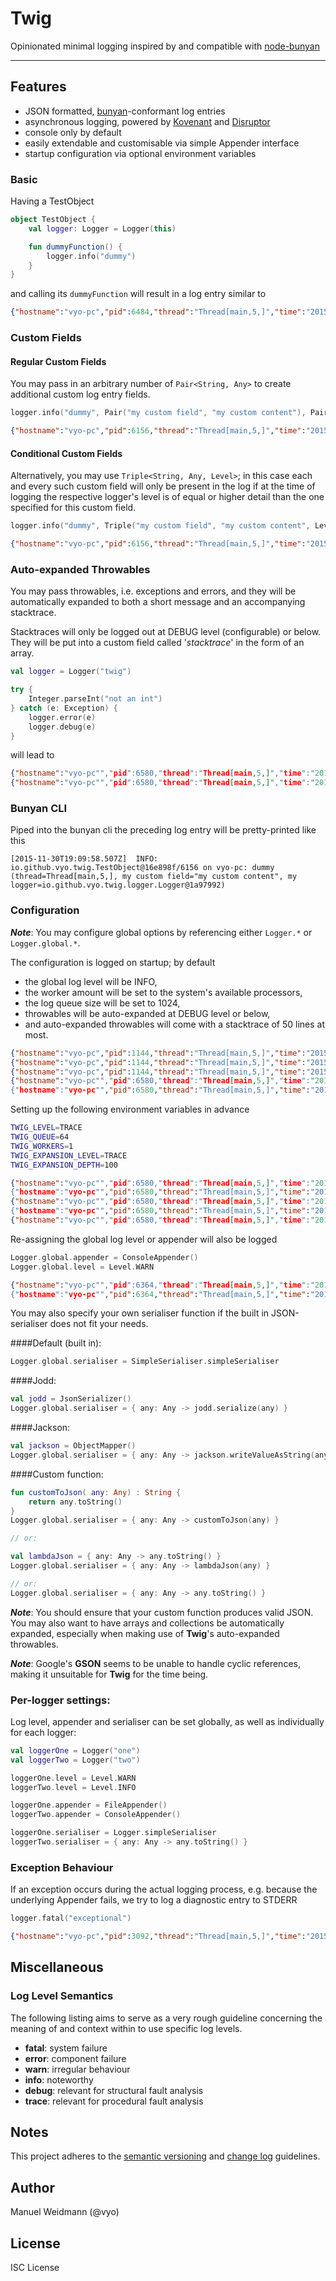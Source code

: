Twig
========================================

Opinionated minimal logging inspired by and compatible with [node-bunyan](https://github.com/trentm/node-bunyan)

----------------------------------------

##  Features

 - JSON formatted, [bunyan](https://github.com/trentm/node-bunyan)-conformant log entries
 - asynchronous logging, powered by [Kovenant](http://kovenant.komponents.nl/) and [Disruptor](https://lmax-exchange.github.io/disruptor/)
 - console only by default
 - easily extendable and customisable via simple Appender interface
 - startup configuration via optional environment variables


### Basic

Having a TestObject

```kotlin
object TestObject {
    val logger: Logger = Logger(this)

    fun dummyFunction() {
        logger.info("dummy")
    }
}
```
and calling its ```dummyFunction``` will result in a log entry similar to

```json
{"hostname":"vyo-pc","pid":6484,"thread":"Thread[main,5,]","time":"2015-11-30T18:55:35.092Z","level":30,"name":"io.github.vyo.twig.TestObject@12aba81","msg":"dummy","v":0}
```

### Custom Fields

####	Regular Custom Fields

You may pass in an arbitrary number of ```Pair<String, Any>``` to create additional custom log entry fields.

```kotlin
logger.info("dummy", Pair("my custom field", "my custom content"), Pair("my logger", logger))
```

```json
{"hostname":"vyo-pc","pid":6156,"thread":"Thread[main,5,]","time":"2015-11-30T19:09:58.507Z","level":30,"name":"io.github.vyo.twig.TestObject@16e898f","msg":"dummy","my custom field":"my custom content","my logger":"io.github.vyo.twig.logger.Logger@1a97992","v":0}
```

####	Conditional Custom Fields

Alternatively, you may use ```Triple<String, Any, Level>```; in this case each and every such custom field will only be present in the log if at the time of logging the respective logger's level is of equal or higher detail than the one specified for this custom field.

```kotlin
logger.info("dummy", Triple("my custom field", "my custom content", Level.INFO), Triple("my logger", logger, Level.DEBUG))
```

```json
{"hostname":"vyo-pc","pid":6156,"thread":"Thread[main,5,]","time":"2015-11-30T19:09:58.507Z","level":30,"name":"io.github.vyo.twig.TestObject@16e898f","msg":"dummy","my custom field":"my custom content","v":0}
```


### Auto-expanded Throwables

You may pass throwables, i.e. exceptions and errors, and they will be automatically expanded to both
a short message and an accompanying stacktrace.

Stacktraces will only be logged out at DEBUG level (configurable) or below. They will be put into a custom field
called '*stacktrace*' in the form of an array.

```kotlin
val logger = Logger("twig")

try {
    Integer.parseInt("not an int")
} catch (e: Exception) {
    logger.error(e)
    logger.debug(e)
}
```
will lead to

```json
{"hostname":"vyo-pc"","pid":6580,"thread":"Thread[main,5,]","time":"2015-11-30T19:38:45.037Z","level":50,"name":"twig","msg":"java.lang.NumberFormatException: For input string: \"not an int\"","v":0}
{"hostname":"vyo-pc"","pid":6580,"thread":"Thread[main,5,]","time":"2015-11-30T19:38:45.037Z","level":20,"name":"twig","msg":"java.lang.NumberFormatException: For input string: \"not an int\"","stacktrace":["java.lang.NumberFormatException.forInputString(NumberFormatException.java:65)","java.lang.Integer.parseInt(Integer.java:580)","java.lang.Integer.parseInt(Integer.java:615)"],"v":0}
```

### Bunyan CLI

Piped into the bunyan cli the preceding log entry will be pretty-printed like this

```
[2015-11-30T19:09:58.507Z]  INFO: io.github.vyo.twig.TestObject@16e898f/6156 on vyo-pc: dummy (thread=Thread[main,5,], my custom field="my custom content", my logger=io.github.vyo.twig.logger.Logger@1a97992)
```

### Configuration

__*Note*__: You may configure global options by referencing either ```Logger.*``` or ```Logger.global.*```.

The configuration is logged on startup; by default
 - the global log level will be INFO,
 - the worker amount will be set to the system's available processors,
 - the log queue size will be set to 1024,
 - throwables will be auto-expanded at DEBUG level or below,
 - and auto-expanded throwables will come with a stacktrace of 50 lines at most.

```json
{"hostname":"vyo-pc","pid":1144,"thread":"Thread[main,5,]","time":"2015-11-30T19:36:28.220Z","level":30,"name":"twig","msg":"logging worker count: 4","v":0}
{"hostname":"vyo-pc","pid":1144,"thread":"Thread[main,5,]","time":"2015-11-30T19:36:28.220Z","level":30,"name":"twig","msg":"logging work queue size: 1024","v":0}
{"hostname":"vyo-pc","pid":1144,"thread":"Thread[main,5,]","time":"2015-11-30T19:36:28.220Z","level":30,"name":"twig","msg":"global log level: INFO","v":0}
{"hostname":"vyo-pc"","pid":6580,"thread":"Thread[main,5,]","time":"2015-11-30T19:38:45.037Z","level":30,"name":"twig","msg":"throwable expansion level: DEBUG","v":0}
{"hostname":"vyo-pc"","pid":6580,"thread":"Thread[main,5,]","time":"2015-11-30T19:38:45.037Z","level":30,"name":"twig","msg":"throwable expansion depth: 50","v":0}
```

Setting up the following environment variables in advance

```sh
TWIG_LEVEL=TRACE
TWIG_QUEUE=64
TWIG_WORKERS=1
TWIG_EXPANSION_LEVEL=TRACE
TWIG_EXPANSION_DEPTH=100
```

```json
{"hostname":"vyo-pc"","pid":6580,"thread":"Thread[main,5,]","time":"2015-11-30T19:38:45.037Z","level":30,"name":"twig","msg":"global log level TRACE","v":0}
{"hostname":"vyo-pc"","pid":6580,"thread":"Thread[main,5,]","time":"2015-11-30T19:38:45.037Z","level":30,"name":"twig","msg":"logging work queue size: 64","v":0}
{"hostname":"vyo-pc"","pid":6580,"thread":"Thread[main,5,]","time":"2015-11-30T19:38:45.037Z","level":30,"name":"twig","msg":"logging worker count: 1","v":0}
{"hostname":"vyo-pc"","pid":6580,"thread":"Thread[main,5,]","time":"2015-11-30T19:38:45.037Z","level":30,"name":"twig","msg":"throwable expansion level: TRACE","v":0}
{"hostname":"vyo-pc"","pid":6580,"thread":"Thread[main,5,]","time":"2015-11-30T19:38:45.037Z","level":30,"name":"twig","msg":"throwable expansion depth: 100","v":0}
```

Re-assigning the global log level or appender will also be logged

```kotlin
Logger.global.appender = ConsoleAppender()
Logger.global.level = Level.WARN
```

```json
{"hostname":"vyo-pc"","pid":6364,"thread":"Thread[main,5,]","time":"2015-11-30T19:40:36.876Z","level":30,"name":"twig","msg":"global appender io.github.vyo.twig.appender.ConsoleAppender@1ae6ba4","v":0}
{"hostname":"vyo-pc"","pid":6364,"thread":"Thread[main,5,]","time":"2015-11-30T19:40:36.876Z","level":30,"name":"twig","msg":"global log level WARN","v":0}
```

You may also specify your own serialiser function if the built in JSON-serialiser does not fit your needs.

####Default (built in):

```kotlin
Logger.global.serialiser = SimpleSerialiser.simpleSerialiser
```

####Jodd:

```kotlin
val jodd = JsonSerializer()
Logger.global.serialiser = { any: Any -> jodd.serialize(any) }
```

####Jackson:

```kotlin
val jackson = ObjectMapper()
Logger.global.serialiser = { any: Any -> jackson.writeValueAsString(any) }
```

####Custom function:

```kotlin
fun customToJson( any: Any) : String {
    return any.toString()
}
Logger.global.serialiser = { any: Any -> customToJson(any) }

// or:

val lambdaJson = { any: Any -> any.toString() }
Logger.global.serialiser = { any: Any -> lambdaJson(any) }

// or:
Logger.global.serialiser = { any: Any -> any.toString() }
```

__*Note*__: You should ensure that your custom function produces valid JSON.
You may also want to have arrays and collections be automatically expanded,
especially when making use of **Twig**'s auto-expanded throwables.

__*Note*__: Google's **GSON** seems to be unable to handle cyclic references, making it unsuitable for **Twig** for the time being.


### Per-logger settings:

Log level, appender and serialiser can be set globally, as well as individually for each logger:

```kotlin
val loggerOne = Logger("one")
val loggerTwo = Logger("two")

loggerOne.level = Level.WARN
loggerTwo.level = Level.INFO

loggerOne.appender = FileAppender()
loggerTwo.appender = ConsoleAppender()

loggerOne.serialiser = Logger.simpleSerialiser
loggerTwo.serialiser = { any: Any -> any.toString() }

```

### Exception Behaviour

If an exception occurs during the actual logging process, e.g. because the underlying Appender fails, we try to log a diagnostic entry to STDERR

```kotlin
logger.fatal("exceptional")
```

```json
{"hostname":"vyo-pc","pid":3092,"thread":"Thread[main,5,]","time":"2015-11-30T19:47:15.128Z","level":60"name":"io.github.vyo.twig.logger.Logger@50ea2a","msg":"logging failed: null","original level":30,"original name":"io.github.vyo.twig.TestObject@970b10","original message":"exceptional","v":0
```

##  Miscellaneous

### Log Level Semantics

The following listing aims to serve as a very rough guideline concerning the meaning of and context within to use specific log levels.

  - **fatal**: system failure
  - **error**: component failure
  - **warn**: irregular behaviour
  - **info**: noteworthy
  - **debug**: relevant for structural fault analysis
  - **trace**: relevant for procedural fault analysis

##  Notes

This project adheres to the [semantic versioning](http://semver.org/) and [change log](http://keepachangelog.com/) guidelines.

##  Author

Manuel Weidmann (@vyo)

##  License

ISC License
